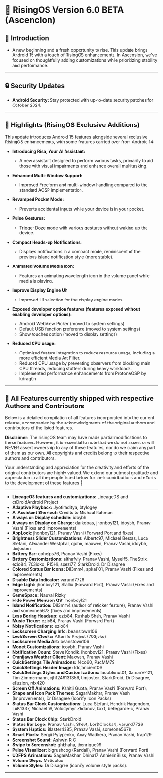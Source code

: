 # 🌌 RisingOS Version 6.0 BETA (Ascencion)

## 🌅 Introduction
- A new beginning and a fresh opportunity to rise. This update brings Android 15 with a touch of RisingOS enhancements. In Ascension, we've focused on thoughtfully adding customizations while prioritizing stability and performance.

---

## 🔒 Security Updates
- **Android Security:** Stay protected with up-to-date security patches for October 2024.
---

## 💬 Highlights (RisingOS Exclusive Additions)
This update introduces Android 15 features alongside several exclusive RisingOS enhancements, with some features carried over from Android 14:

- **Introducing Risa, Your AI Assistant:**
  - A new assistant designed to perform various tasks, primarily to aid those with visual impairments and enhance overall multitasking.

- **Enhanced Multi-Window Support:**
  - Improved Freeform and multi-window handling compared to the standard AOSP implementation.

- **Revamped Pocket Mode:**
  - Prevents accidental inputs while your device is in your pocket.

- **Pulse Gestures:**
  - Trigger Doze mode with various gestures without waking up the device.

- **Compact Heads-up Notifications:**
  - Displays notifications in a compact mode, reminiscent of the previous island notification style (more stable).

- **Animated Volume Media Icon:**
  - Features an animating wavelength icon in the volume panel while media is playing.

- **Improve Display Engine UI:**
  - Improved UI selection for the display engine modes

- **Exposed developer option features (features exposed without enabling developer options):**
  - Android WebView Picker (moved to system settings)
  - Default USB function preference (moved to system settings)
  - Show touches option (moved to display settings)
  
- **Reduced CPU usage:**
  - Optimized feature integration to reduce resource usage, including a more efficient Media Art Filter.
  - Reduced CPU usage by preventing observers from blocking main CPU threads, reducing stutters during heavy workloads.
  - Implemented performance enhancements from ProtonAOSP by kdrag0n
  
---

## 🙌 All Features currently shipped with respective Authors and Contributors
Below is a detailed compilation of all features incorporated into the current release, accompanied by the acknowledgments of the original authors and contributors of the listed features.

**Disclaimer:** The risingOS team may have made partial modifications to these features. However, it is essential to note that we do not assert or will NEVER assert ownership to any of these features, nor do we claim any part of them as our own. All copyrights and credits belong to their respective authors and contributors.

Your understanding and appreciation for the creativity and efforts of the original contributors are highly valued. We extend our outmost gratitude and appreciation to all the people listed below for their contributions and efforts to the development of these features 🙏

---
- **LineageOS features and customizations:** LineageOS and crDroidAndroid Project
- **Adaptive Playback:** Jyotiraditya, Stylogey
- **Ai Assistant Shortcut:** Credits to Mishaal Rahman
- **Always on Display schedule:** idoybh
- **Always on Display on Charge:** darkobas, jhonboy121, idoybh, Pranav Vashi (Fixes and Improvements)
- **AppLock:** jhonboy121, Pranav Vashi (Forward Port and fixes)
- **Brightness Slider Customizations:** Alberto97, Michael Bestas, Luca Stefani, Alexander Westphal, qjohn, maxwen, Pranav Vashi, idoybh, timjosten
- **Battery Bar:** cphelps76, Pranav Vashi (Fixes)
- **Battery Customizations:** althafvly, Pranav Vashi, Myself5, TheStrix, ezio84, 703joko, R15Hi, spezi77, StarkDroid, Dr Disagree
- **Colored Status Bar Icons:** Dil3mm4, spkal101, Pranav Vashi (Fixes and Improvements)
- **Disable Data Indicator:** varund7726
- **Edge Light:** jhonboy121, Stallix (Forward Port), Pranav Vashi (Fixes and Improvements)
- **GameSpace:** Nauval Rizky
- **Hide Power Menu on QS:** jhonboy121
- **Island Notification:** Dil3mm4 (author of reticker feature), Pranav Vashi and someone5678 (fixes and improvements)
- **Less Boring Headsup:** ezio84, Rushab Shah, Pranav Vashi
- **Music Ticker:** ezio84, Pranav Vashi (Forward Port)
- **Noisy Notifications:** ezio84
- **Lockscreen Charging Info:** beanstown106
- **LockScreen Clocks:** Afterlife Project (703joko)
- **Lockscreen Media Art:** beanstown106
- **Monet Customizations:** idoybh, Pranav Vashi
- **Notification Count:** Steve Kondik, jhonboy121, Pranav Vashi (Fixes)
- **Omnijaws Weather Client:** Maxwen, Pranav Vashi
- **QuickSettings Tile Animations:** Nico60, PacMM79
- **QuickSettings Header Image:** Idc/ancientOS
- **QuickSettings Styles and Customizations:** IacobIonut01, SamarV-121, Tim Zimmermann, cjh1249131356, timjosten, StarkDroid, Dr Disagree, elluzion, rdx420
- **Screen Off Animations:** Kshitij Gupta, Pranav Vashi (Forward Port),
- **Shape and Icon Pack Themes:** SagarMakhar, Pranav Vashi (Improvements), Dr Disagree (Iconify Icon Packs)
- **Status Bar Clock Customizations:** Luca Stefani, Hendrik Hagendorn, LuK1337, Michael W, Volodymyr Zhdanov, kxxt, bellegarde-c, Pranav Vashi
- **Status Bar Clock Chip:** StarkDroid
- **Status Bar Logo:** Pranav Vashi, Shevt, LorDClockaN, varund7726
- **System Haptics:** Blaster4385, Pranav Vashi, someone5678
- **Smart Pixels:** Sergii Pylypenko, Anay Wadhera, Pranav Vashi, frap129
- **Screenshot Sound:** Ashwin R C
- **Swipe to Screenshot:** ghbhaha, jhenrique09
- **Pulse Visualizer:** bigrushdog (Randall), Pranav Vashi (Forward Port)
- **UDFPS Animations:** SagarMakhar, Dhina17, AnnierinBliss, Pranav Vashi
- **Volume Steps:** Meticulus
- **Volume Styles:** Dr Disagree (iconify volume style packs).

---


